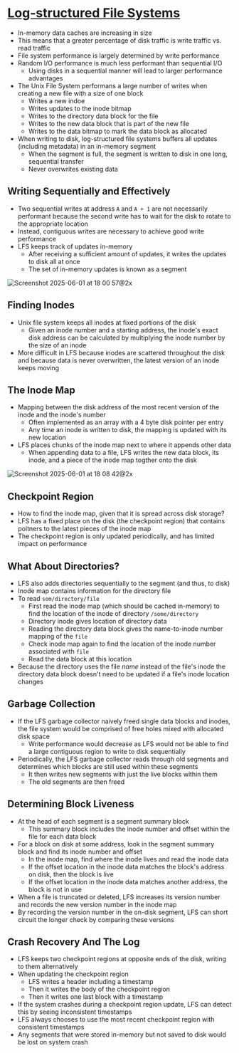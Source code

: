 # [Log-structured File Systems](https://pages.cs.wisc.edu/~remzi/OSTEP/file-lfs.pdf)
* In-memory data caches are increasing in size
* This means that a greater percentage of disk traffic is write traffic vs. read traffic
* File system performance is largely determined by write performance
* Random I/O performance is much less performant than sequential I/O
  * Using disks in a sequential manner will lead to larger performance advantages
* The Unix File System performans a large number of writes when creating a new file with a size of one block
  * Writes a new indoe
  * Writes updates to the inode bitmap
  * Writes to the directory data block for the file
  * Writes to the new data block that is part of the new file
  * Writes to the data bitmap to mark the data block as allocated
* When writing to disk, log-structured file systems buffers all updates (including metadata) in an in-memory segment
  * When the segment is full, the segment is written to disk in one long, sequential transfer
  * Never overwrites existing data
 
## Writing Sequentially and Effectively
* Two sequential writes at address `A` and `A + 1` are not necessarily performant because the second write has to wait for the disk to rotate to the appropriate location
* Instead, contiguous writes are necessary to achieve good write performance
* LFS keeps track of updates in-memory
  * After receiving a sufficient amount of updates, it writes the updates to disk all at once
  * The set of in-memory updates is known as a segment
 
![Screenshot 2025-06-01 at 18 00 57@2x](https://github.com/user-attachments/assets/901cc289-48ea-416c-b319-22c24b0a9024)

## Finding Inodes
* Unix file system keeps all inodes at fixed portions of the disk
  * Given an inode number and a starting address, the inode's exact disk address can be calculated by multiplying the inode number by the size of an inode
* More difficult in LFS because inodes are scattered throughout the disk and because data is never overwritten, the latest version of an inode keeps moving

## The Inode Map
* Mapping between the disk address of the most recent version of the inode and the inode's number
  * Often implemented as an array with a 4 byte disk pointer per entry
  * Any time an inode is written to disk, the mapping is updated with its new location
* LFS places chunks of the inode map next to where it appends other data
  * When appending data to a file, LFS writes the new data block, its inode, and a piece of the inode map togther onto the disk
 
![Screenshot 2025-06-01 at 18 08 42@2x](https://github.com/user-attachments/assets/4e626ee6-f910-4fff-b59b-d668f1505b0c)

## Checkpoint Region
* How to find the inode map, given that it is spread across disk storage?
* LFS has a fixed place on the disk (the checkpoint region) that contains poitners to the latest pieces of the inode map
* The checkpoint region is only updated periodically, and has limited impact on performance

## What About Directories?
* LFS also adds directories sequentially to the segment (and thus, to disk)
* Inode map contains information for the directory file
* To read `som/directory/file`
  * First read the inode map (which should be cached in-memory) to find the location of the inode of directory `/some/directory`
  * Directory inode gives location of directory data
  * Reading the directory data block gives the name-to-inode number mapping of the `file`
  * Check inode map again to find the location of the inode number associated with `file`
  * Read the data block at this location
* Because the directory uses the file _name_ instead of the file's inode the directory data block doesn't need to be updated if a file's inode location changes

## Garbage Collection
* If the LFS garbage collector naively freed single data blocks and inodes, the file system would be comprised of free holes mixed with allocated disk space
  * Write performance would decrease as LFS would not be able to find a large contiguous region to write to disk sequentially
* Periodically, the LFS garbage collector reads through old segments and determines which blocks are still used within these segments
  * It then writes new segments with just the live blocks within them
  * The old segments are then freed

## Determining Block Liveness
* At the head of each segment is a segment summary block
  * This summary block includes the inode number and offset within the file for each data block
* For a block on disk at some address, look in the segment summary block and find its inode number and offset
  * In the inode map, find where the inode lives and read the inode data
  * If the offset location in the inode data matches the block's address on disk, then the block is live
  * If the offset location in the inode data matches another address, the block is not in use
* When a file is truncated or deleted, LFS increases its version number and records the new version number in the inode map
* By recording the version number in the on-disk segment, LFS can short circuit the longer check by comparing these versions

## Crash Recovery And The Log
* LFS keeps two checkpoint regions at opposite ends of the disk, writing to them alternatively
* When updating the checkpoint region
  * LFS writes a header including a timestamp
  * Then it writes the body of the checkpoint region
  * Then it writes one last block with a timestamp
* If the system crashes during a checkpoint region update, LFS can detect this by seeing inconsistent timestamps
* LFS always chooses to use the most recent checkpoint region with consistent timestamps
* Any segments that were stored in-memory but not saved to disk would be lost on system crash
